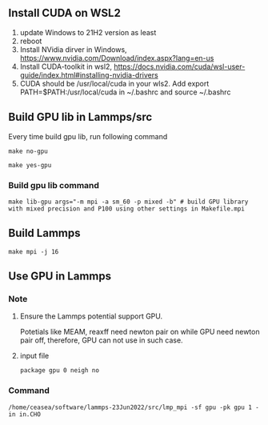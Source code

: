 ## Install CUDA on WSL2

1. update Windows to 21H2 version as least
2. reboot
3. Install NVidia dirver in Windows, https://www.nvidia.com/Download/index.aspx?lang=en-us
4. Install CUDA-toolkit in wsl2, https://docs.nvidia.com/cuda/wsl-user-guide/index.html#installing-nvidia-drivers
5. CUDA should be /usr/local/cuda in your wls2. Add export PATH=$PATH:/usr/local/cuda in ~/.bashrc and source ~/.bashrc

## Build GPU lib in Lammps/src

Every time build gpu lib, run following command

```make no-gpu```

```make yes-gpu```

### Build gpu lib command

```make lib-gpu args="-m mpi -a sm_60 -p mixed -b" # build GPU library with mixed precision and P100 using other settings in Makefile.mpi```

## Build Lammps

```make mpi -j 16```

## Use GPU in Lammps

### Note 

1. Ensure the Lammps potential support GPU.

    Potetials like MEAM, reaxff need newton pair on while GPU need newton pair off, therefore, GPU can not use in such case.

2. input file

    ```package gpu 0 neigh no```

### Command

```/home/ceasea/software/lammps-23Jun2022/src/lmp_mpi -sf gpu -pk gpu 1 -in in.CHO```



